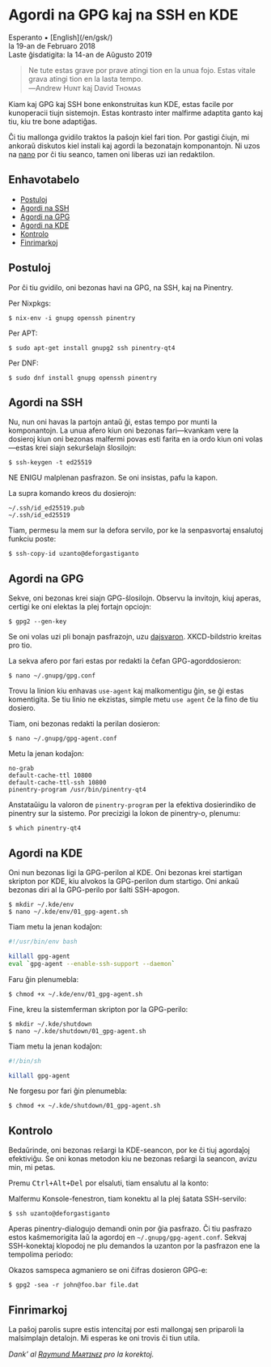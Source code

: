 Agordi na GPG kaj na SSH en KDE
===============================

<div class="center">Esperanto ▪ [English](/en/gsk/)</div>
<div class="center">la 19-an de Februaro 2018</div>
<div class="center">Laste ĝisdatigita: la 14-an de Aŭgusto 2019</div>

>Ne tute estas grave por prave atingi tion en la unua fojo. Estas vitale grava atingi tion en la
>lasta tempo.<br>
>―Andrew Hᴜɴᴛ kaj David Tʜᴏᴍᴀs

Kiam kaj GPG kaj SSH bone enkonstruitas kun KDE, estas facile por kunoperacii tiujn
sistemojn. Estas kontrasto inter malfirme adaptita ganto kaj tiu, kiu tre bone adaptiĝas.

Ĉi tiu mallonga gvidilo traktos la paŝojn kiel fari tion. Por gastigi ĉiujn, mi ankoraŭ diskutos
kiel instali kaj agordi la bezonatajn komponantojn. Ni uzos na [nano](https://www.nano-editor.org/)
por ĉi tiu seanco, tamen oni liberas uzi ian redaktilon.


<a name="et"></a>Enhavotabelo
-----------------------------

- [Postuloj](#postuloj)
- [Agordi na SSH](#ssh)
- [Agordi na GPG](#gpg)
- [Agordi na KDE](#kde)
- [Kontrolo](#kontrolo)
- [Finrimarkoj](#finrimarkoj)


<a name="postuloj"></a>Postuloj
-------------------------------

Por ĉi tiu gvidilo, oni bezonas havi na GPG, na SSH, kaj na Pinentry.

Per Nixpkgs:

    $ nix-env -i gnupg openssh pinentry

Per APT:

    $ sudo apt-get install gnupg2 ssh pinentry-qt4

Per DNF:

    $ sudo dnf install gnupg openssh pinentry


<a name="ssh"></a>Agordi na SSH
-------------------------------

Nu, nun oni havas la partojn antaŭ ĝi, estas tempo por munti la komponantojn. La unua afero kiun oni
bezonas fari—kvankam vere la dosieroj kiun oni bezonas malfermi povas esti farita en ia ordo kiun oni
volas—estas krei siajn sekurŝelajn ŝlosilojn:

    $ ssh-keygen -t ed25519

NE ENIGU malplenan pasfrazon. Se oni insistas, pafu la kapon.

La supra komando kreos du dosierojn:

    ~/.ssh/id_ed25519.pub
    ~/.ssh/id_ed25519

Tiam, permesu la mem sur la defora servilo, por ke la senpasvortaj ensalutoj funkciu poste:

    $ ssh-copy-id uzanto@deforgastiganto


<a name="gpg"></a>Agordi na GPG
-------------------------------

Sekve, oni bezonas krei siajn GPG-ŝlosilojn. Observu la invitojn, kiuj aperas, certigi ke oni
elektas la plej fortajn opciojn:

    $ gpg2 --gen-key

Se oni volas uzi pli bonajn pasfrazojn, uzu
[dajsvaron](http://world.std.com/~reinhold/diceware.html). XKCD-bildstrio kreitas pro tio.

La sekva afero por fari estas por redakti la ĉefan GPG-agorddosieron:

    $ nano ~/.gnupg/gpg.conf

Trovu la linion kiu enhavas `use-agent` kaj malkomentigu ĝin, se ĝi estas komentigita. Se tiu linio
ne ekzistas, simple metu `use agent` ĉe la fino de tiu dosiero.

Tiam, oni bezonas redakti la perilan dosieron:

    $ nano ~/.gnupg/gpg-agent.conf

Metu la jenan kodaĵon:

    no-grab
    default-cache-ttl 10800
    default-cache-ttl-ssh 10800
    pinentry-program /usr/bin/pinentry-qt4

Anstataŭigu la valoron de `pinentry-program` per la efektiva dosierindiko de pinentry sur la
sistemo. Por precizigi la lokon de pinentry-o, plenumu:

    $ which pinentry-qt4


<a name="kde"></a>Agordi na KDE
-------------------------------

Oni nun bezonas ligi la GPG-perilon al KDE. Oni bezonas krei startigan skripton por KDE, kiu
alvokos la GPG-perilon dum startigo. Oni ankaŭ bezonas diri al la GPG-perilo por ŝalti SSH-apogon.

    $ mkdir ~/.kde/env
    $ nano ~/.kde/env/01_gpg-agent.sh

Tiam metu la jenan kodaĵon:

```bash
#!/usr/bin/env bash

killall gpg-agent
eval `gpg-agent --enable-ssh-support --daemon`
```

Faru ĝin plenumebla:

    $ chmod +x ~/.kde/env/01_gpg-agent.sh

Fine, kreu la sistemferman skripton por la GPG-perilo:

    $ mkdir ~/.kde/shutdown
    $ nano ~/.kde/shutdown/01_gpg-agent.sh

Tiam metu la jenan kodaĵon:

```bash
#!/bin/sh

killall gpg-agent
```

Ne forgesu por fari ĝin plenumebla:

    $ chmod +x ~/.kde/shutdown/01_gpg-agent.sh


<a name="kontrolo"></a>Kontrolo
-------------------------------

Bedaŭrinde, oni bezonas reŝargi la KDE-seancon, por ke ĉi tiuj agordaĵoj efektiviĝu. Se oni konas
metodon kiu ne bezonas reŝargi la seancon, avizu min, mi petas.

Premu <kbd>Ctrl+Alt+Del</kbd> por elsaluti, tiam ensalutu al la konto:

Malfermu Konsole-fenestron, tiam konektu al la plej ŝatata SSH-servilo:

    $ ssh uzanto@deforgastiganto

Aperas pinentry-dialogujo demandi onin por ĝia pasfrazo. Ĉi tiu pasfrazo estos kaŝmemorigita laŭ
la agordoj en `~/.gnupg/gpg-agent.conf`. Sekvaj SSH-konektaj klopodoj ne plu demandos la
uzanton por la pasfrazon ene la tempolima periodo:

Okazos samspeca agmaniero se oni ĉifras dosieron GPG-e:

    $ gpg2 -sea -r john@foo.bar file.dat


<a name="finrimarkoj"></a>Finrimarkoj
-------------------------------------

La paŝoj parolis supre estis intencitaj por esti mallongaj sen priparoli la malsimplajn
detalojn. Mi esperas ke oni trovis ĉi tiun utila.

_Dank’ al [Raymund Mᴀʀᴛɪɴᴇᴢ](https://zhaqenl.github.io) pro la korektoj._
